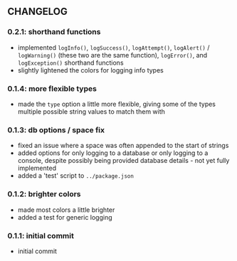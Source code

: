 ## CHANGELOG

### 0.2.1: shorthand functions
- implemented `logInfo()`, `logSuccess()`, `logAttempt()`, `logAlert()` / `logWarning()` (these two are the same function), `logError()`, and `logException()` shorthand functions
- slightly lightened the colors for logging info types

### 0.1.4: more flexible types
- made the `type` option a little more flexible, giving some of the types multiple possible string values to match them with

### 0.1.3: db options / space fix
- fixed an issue where a space was often appended to the start of strings
- added options for only logging to a database or only logging to a console, despite possibly being provided database details - not yet fully implemented
- added a 'test' script to `../package.json`

### 0.1.2: brighter colors
- made most colors a little brighter
- added a test for generic logging

### 0.1.1: initial commit
- initial commit
